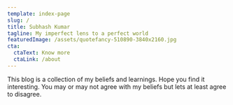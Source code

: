 ```yaml
---
template: index-page
slug: /
title: Subhash Kumar
tagline: My imperfect lens to a perfect world
featuredImage: /assets/quotefancy-510890-3840x2160.jpg
cta:
  ctaText: Know more
  ctaLink: /about
---
```

This blog is a collection of my beliefs and learnings. Hope you find it interesting. You may or may not agree with my beliefs but lets at least agree to disagree.